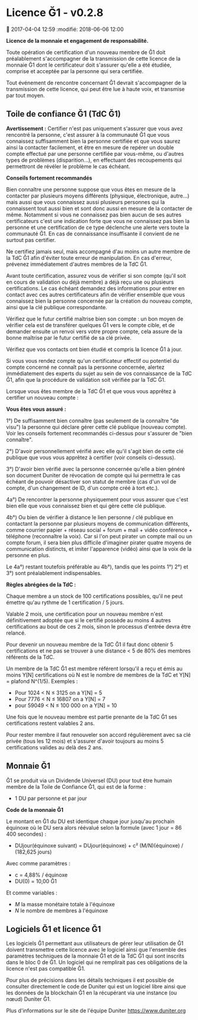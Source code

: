 ﻿Licence Ğ1 - v0.2.8
===================

:date: 2017-04-04 12:59
:modifié: 2018-06-06 12:00

**Licence de la monnaie et engagement de responsabilité.**

Toute opération de certification d'un nouveau membre de Ğ1 doit préalablement s'accompagner de la transmission de cette licence de la monnaie Ğ1 dont le certificateur doit s'assurer qu'elle a été étudiée, comprise et acceptée par la personne qui sera certifiée.

Tout événement de rencontre concernant Ğ1 devrait s'accompagner de la transmission de cette licence, qui peut être lue à haute voix, et transmise par tout moyen.

Toile de confiance Ğ1 (TdC Ğ1)
------------------------------

**Avertissement :** Certifier n'est pas uniquement s'assurer que vous avez rencontré la personne, c'est assurer à la communauté Ğ1 que vous connaissez suffisamment bien la personne certifiée et que vous saurez ainsi la contacter facilement, et être en mesure de repérer un double compte effectué par une personne certifiée par vous-même, ou d'autres types de problèmes (disparition...), en effectuant des recoupements qui permettront de révéler le problème le cas échéant.

**Conseils fortement recommandés**

Bien connaître une personne suppose que vous êtes en mesure de la contacter par plusieurs moyens différents (physique, électronique, autre...) mais aussi que vous connaissez aussi plusieurs personnes qui la connaissent tout aussi bien et sont donc aussi en mesure de la contacter de même. Notamment si vous ne connaissez pas bien aucun de ses autres certificateurs c'est une indication forte que vous ne connaissez pas bien la personne et une certification de ce type déclenche une alerte vers toute la communauté Ğ1. En cas de connaissance insuffisante il convient de ne surtout pas certifier.

Ne certifiez jamais seul, mais accompagné d'au moins un autre membre de la TdC Ğ1 afin d'éviter toute erreur de manipulation. En cas d'erreur, prévenez immédiatement d'autres membres de la TdC Ğ1.

Avant toute certification, assurez vous de vérifier si son compte (qu'il soit en cours de validation ou déjà membre) a déjà reçu une ou plusieurs certifications. Le cas échéant demandez des informations pour entrer en contact avec ces autres certificateurs afin de vérifier ensemble que vous connaissez bien la personne concernée par la création du nouveau compte, ainsi que la clé publique correspondante.

Vérifiez que le futur certifié maîtrise bien son compte : un bon moyen de vérifier cela est de transférer quelques Ğ1 vers le compte cible, et de demander ensuite un renvoi vers votre propre compte, cela assure de la bonne maîtrise par le futur certifié de sa clé privée.

Vérifiez que vos contacts ont bien étudié et compris la licence Ğ1 à jour.

Si vous vous rendez compte qu'un certificateur effectif ou potentiel du compte concerné ne connaît pas la personne concernée, alertez immédiatement des experts du sujet au sein de vos connaissance de la TdC Ğ1, afin que la procédure de validation soit vérifiée par la TdC Ğ1.

Lorsque vous êtes membre de la TdC Ğ1 et que vous vous apprêtez à certifier un nouveau compte :


**Vous êtes vous assuré :**

1°) De suffisamment bien connaître (pas seulement de la connaître "de visu") la personne qui déclare gérer cette clé publique (nouveau compte). Voir les conseils fortement recommandés ci-dessus pour s'assurer de "bien connaître".

2°) D'avoir personnellement vérifié avec elle qu'il s'agit bien de cette clé publique que vous vous apprêtez à certifier (voir conseils ci-dessus).

3°) D'avoir bien vérifié avec la personne concernée qu'elle a bien généré son document Duniter de révocation de compte qui lui permettra le cas échéant de pouvoir désactiver son statut de membre (cas d'un vol de compte, d'un changement de ID, d'un compte créé à tort etc.).

4a°) De rencontrer la personne physiquement pour vous assurer que c'est bien elle que vous connaissez bien et qui gère cette clé publique.

4b°) Ou bien de vérifier à distance le lien personne / clé publique en contactant la personne par plusieurs moyens de communication différents, comme courrier papier + réseau social + forum + mail + vidéo conférence + téléphone (reconnaître la voix). Car si l'on peut pirater un compte mail ou un compte forum, il sera bien plus difficile d'imaginer pirater quatre moyens de communication distincts, et imiter l'apparence (vidéo) ainsi que la voix de la personne en plus.

Le 4a°) restant toutefois préférable au 4b°), tandis que les points 1°) 2°) et 3°) sont préalablement indispensables.

**Règles abrégées de la TdC :**

Chaque membre a un stock de 100 certifications possibles, qu'il ne peut émettre qu'au rythme de 1 certification / 5 jours.

Valable 2 mois, une certification pour un nouveau membre n'est définitivement adoptée que si le certifié possède au moins 4 autres certifications au bout de ces 2 mois, sinon le processus d'entrée devra être relancé.

Pour devenir un nouveau membre de la TdC Ğ1 il faut donc obtenir 5 certifications et ne pas se trouver à une distance < 5 de 80% des membres référents de la TdC.

Un membre de la TdC Ğ1 est membre référent lorsqu'il a reçu et émis au moins Y[N] certifications où N est le nombre de membres de la TdC et Y[N] = plafond N^(1/5). Exemples :

* Pour 1024 < N ≤ 3125 on a Y[N] = 5
* Pour 7776 < N ≤ 16807 on a Y[N] = 7
* pour 59049 < N ≤ 100 000 on a Y[N] = 10

Une fois que le nouveau membre est partie prenante de la TdC Ğ1 ses certifications restent valables 2 ans.

Pour rester membre il faut renouveler son accord régulièrement avec sa clé privée (tous les 12 mois) et s'assurer d'avoir toujours au moins 5 certifications valides au delà des 2 ans.

Monnaie Ğ1
----------

Ğ1 se produit via un Dividende Universel (DU) pour tout être humain membre de la Toile de Confiance Ğ1, qui est de la forme :

* 1 DU par personne et par jour

**Code de la monnaie Ğ1**

Le montant en Ğ1 du DU est identique chaque jour jusqu'au prochain équinoxe où le DU sera alors réévalué selon la formule (avec 1 jour = 86 400 secondes) :

* DUjour(équinoxe suivant) = DUjour(équinoxe) + c² (M/N)(équinoxe) / (182,625 jours)

Avec comme paramètres :

* c = 4,88% / équinoxe
* DU(0) = 10,00 Ğ1

Et comme variables :

* *M* la masse monétaire totale à l'équinoxe
* *N* le nombre de membres à l'équinoxe

Logiciels Ğ1 et licence Ğ1
--------------------------

Les logiciels Ğ1 permettant aux utilisateurs de gérer leur utilisation de Ğ1 doivent transmettre cette licence avec le logiciel ainsi que l'ensemble des paramètres techniques de la monnaie Ğ1 et de la TdC Ğ1 qui sont inscrits dans le bloc 0 de Ğ1. Un logiciel qui ne remplirait pas ces obligations de la licence n'est pas compatible Ğ1.

Pour plus de précisions dans les détails techniques il est possible de consulter directement le code de Duniter qui est un logiciel libre ainsi que les données de la blockchain Ğ1 en la récupérant via une instance (ou nœud) Duniter Ğ1.

Plus d'informations sur le site de l'équipe Duniter https://www.duniter.org